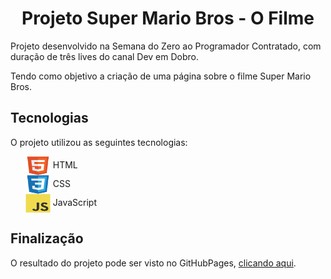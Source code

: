 <h1 align="center">Projeto Super Mario Bros - O Filme</h1>

<p>Projeto desenvolvido na Semana do Zero ao Programador Contratado, com duração de três lives do canal Dev em Dobro.</p>

<p>Tendo como objetivo a criação de uma página sobre o filme Super Mario Bros.</p>

<h2> Tecnologias </h2>


O projeto utilizou as seguintes tecnologias:

<ul style="list-style: none">
    <li>
        <img align="center" alt="HTML" height="30" width="40" src="https://raw.githubusercontent.com/devicons/devicon/master/icons/html5/html5-original.svg"> HTML
    </li>
    <li>
        <img align="center" alt="CSS" height="30" width="40" src="https://raw.githubusercontent.com/devicons/devicon/master/icons/css3/css3-original.svg"> CSS
    </li>
    <li>
        <img align="center" alt="JS" height="30" width="40" src="https://raw.githubusercontent.com/devicons/devicon/master/icons/javascript/javascript-original.svg"> JavaScript
    </li>
</ul>

<h2>Finalização</h2>

<p>O resultado do projeto pode ser visto no GitHubPages,
<a href='https://amandakarolline.github.io/projeto-mario-semana-dev-em-dobro/' target="_blank">clicando aqui</a>.</p>
